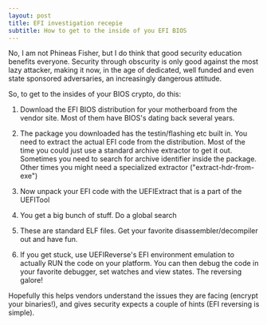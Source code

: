 ```yaml
---
layout: post
title: EFI investigation recepie
subtitle: How to get to the inside of you EFI BIOS
---
```


No, I am not Phineas Fisher, but I do think that good security education benefits everyone. Security through obscurity is only good
against the most lazy attacker, making it now, in the age of dedicated, well funded and even state sponsored adversaries, an increasingly dangerous attitude.

So, to get to the insides of your BIOS crypto, do this:
1. Download the EFI BIOS distribution for your motherboard from the vendor site. Most of them have BIOS's dating back several years.

2. The package you downloaded has the testin/flashing etc built in. You need to extract the actual EFI code from the distribution.
Most of the time you could just use a standard archive extractor to get it out. Sometimes you need to search for archive identifier inside the package. Other times you might need a specialized extractor ("extract-hdr-from-exe")

3. Now unpack your EFI code with the UEFIExtract that is a part of the UEFITool

4. You get a big bunch of stuff. Do a global search 

5. These are standard ELF files. Get your favorite disassembler/decompiler out and have fun.

6. If you get stuck, use UEFIReverse's EFI environment emulation to actually RUN the code on your platform. You can then debug the code in your favorite debugger, set watches and view states. The reversing galore!

Hopefully this helps vendors understand the issues they are facing (encrypt your binaries!), and gives security expects a couple of hints (EFI reversing is simple).
